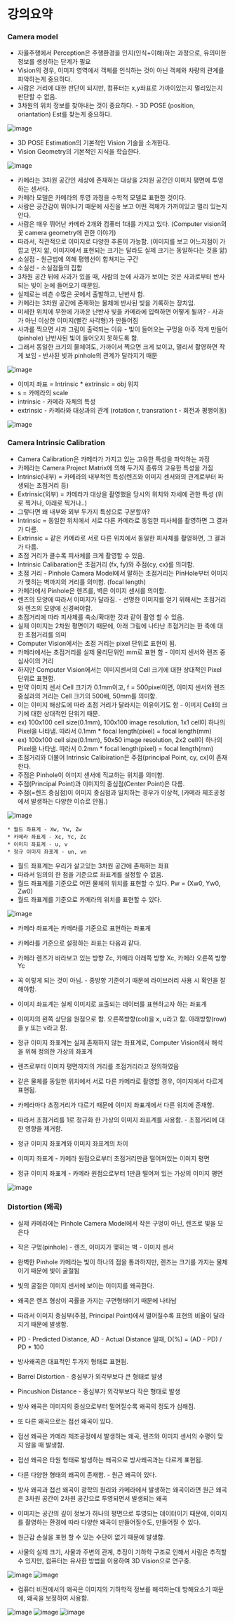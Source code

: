 # 강의요약

### Camera model
* 자율주행에서 Perception은 주행환경을 인지(인식+이해)하는 과정으로, 유의미한 정보를 생성하는 단계가 필요
* Vision의 경우, 이미지 영역에서 객체를 인식하는 것이 아닌 객체와 차량의 관계를 파악하는게 중요하다.
* 사람은 거리에 대한 판단이 되지만, 컴퓨터는 x,y좌표로 가까이있는지 멀리있는지 판단할 수 없음.
* 3차원의 위치 정보를 찾아내는 것이 중요하다. - 3D POSE (position, oriantation) Est를 찾는게 중요하다.

![image](https://user-images.githubusercontent.com/55529455/166864181-80652b7a-61eb-4420-9012-6be942196785.png)
* 3D POSE Estimation의 기본적인 Vision 기술을 소개한다.
* Vision Geometry의 기본적인 지식을 학습한다.

![image](https://user-images.githubusercontent.com/55529455/166864477-6b948b91-f66e-415a-b182-f10e3c5fb56e.png)
* 카메라는 3차원 공간인 세상에 존재하는 대상을 2차원 공간인 이미지 평면에 투영하는 센서다.
* 카메라 모델은 카메라의 투영 과정을 수학적 모델로 표현한 것이다.
* 사람은 공간감이 뛰어나기 때문에 사진을 보고 어떤 객체가 가까이있고 멀리 있는지 안다.
* 사람은 매우 뛰어난 카메라 2개와 컴퓨터 1대를 가지고 있다. (Computer vision의 꽃 camera geometry에 관한 이야기)
* 따라서, 직관적으로 이미지로 다양한 추론이 가능함. (이미지를 보고 어느지점이 가깝고 먼지 앎, 이미지에서 표현되는 크기는 달라도 실제 크기는 동일하다는 것을 앎)
* 소실점 - 원근법에 의해 평행선이 합쳐지는 구간
* 소실선 - 소실점들의 집합
* 3차원 공간 뒤에 사과가 있을 때, 사람의 눈에 사과가 보이는 것은 사과로부터 반사되는 빛이 눈에 들어오기 때문임.
* 실제로는 비츤 수많은 곳에서 출발하고, 난반사 함.
* 카메라는 3차원 공간에 존재하는 물체에 반사된 빛을 기록하는 장치임.
* 미세한 위치에 무한에 가까운 난반사 빛을 카메라에 입력하면 어떻게 될까? - 사과가 아닌 이상한 이미지(빨간 사각형)가 만들어짐
* 사과를 찍으면 사과 그림이 출력되는 이유 - 빛이 들어오는 구멍을 아주 작게 만들어(pinhole) 난반사된 빛이 들어오지 못하도록 함.
* 그래서 동일한 크기의 물체여도, 가까이서 찍으면 크게 보이고, 멀리서 촬영하면 작게 보임 - 반사된 빛과 pinhole의 관계가 달라지기 때문

![image](https://user-images.githubusercontent.com/55529455/166865891-308828fb-fdcb-419a-875e-f730045621e5.png)
* 이미지 좌표 = Intrinsic * extrinsic = obj 위치
* s = 카메라의 scale
* intrinsic - 카메라 자체의 특성
* extrinsic - 카메라와 대상과의 관계 (rotation r, transration t - 회전과 평행이동)

![image](https://user-images.githubusercontent.com/55529455/166866318-01eb9bcd-f629-4056-a861-4abc76ddb898.png)

### Camera Intrinsic Calibration
* Camera Calibration은 카메라가 가지고 있는 고유한 특성을 파악하는 과정
* 카메라는 Camera Project Matrix에 의해 두가지 종류의 고유한 특성을 가짐
* Intrinsic(내부) = 카메라의 내부적인 특성(렌즈와 이미지 센서와의 관계로부터 파생되는 초점거리 등)
* Extrinsic(외부) = 카메라가 대상을 촬영했을 당시의 위치와 자세에 관한 특성 (위로 찍거나, 아래로 찍거나..)
* 그렇다면 왜 내부와 외부 두가지 특성으로 구분할까?
* Intrinsic = 동일한 위치에서 서로 다른 카메라로 동일한 피사체를 촬영하면 그 결과가 다름.
* Extrinsic = 같은 카메라로 서로 다른 위치에서 동일한 피사체를 촬영하면, 그 결과가 다름.
* 초점 거리가 클수록 피사체를 크게 촬영할 수 있음.
* Intrinsic Calibaration은 초점거리 (fx, fy)와 주점(cy, cx)를 의미함.
* 초점 거리 - Pinhole Camera Model에서 말하는 초점거리는 PinHole부터 이미지가 맺히는 벽까지의 거리를 의미함. (focal length)
* 카메라에서 Pinhole은 렌즈를, 벽은 이미지 센서를 의미함.
* 렌즈의 모양에 따라서 이미지가 달라짐. - 선명한 이미지를 얻기 위해서는 초점거리와 렌즈의 모양에 신경써야함.
* 초점거리에 따라 피사체를 축소/확대한 것과 같이 촬영 할 수 있음.
* 실제 이미지는 2차원 평면이기 때문에, 아래 그림에 나타난 초점거리는 한 축에 대한 초점거리를 의미
* Computer Vision에서는 초점 거리는 pixel 단위로 표현이 됨.
* 카메라에서는 초점거리를 실제 물리단위인 mm로 표현 함 - 이미지 센서와 렌즈 중심사이의 거리
* 하지만 Computer Vision에서는 이미지센서의 Cell 크기에 대한 상대적인 Pixel 단위로 표현함.
* 만약 이미지 센서 Cell 크기가 0.1mm이고, f = 500pixel이면, 이미지 센서와 렌즈 중심과의 거리는 Cell 크기의 500배, 50mm를 의미함.
* 이는 이미지 해상도에 따라 초점 거리가 달라지는 이유이기도 함 - 이미지 Cell의 크기에 대한 상대적인 단위기 때문.
* ex) 100x100 cell size(0.1mm), 100x100 image resolution, 1x1 cell이 하나의 Pixel을 나타냄. 따라서 0.1mm * focal length(pixel) = focal length(mm)
* ex) 100x100 cell size(0.1mm), 50x50 image resolution, 2x2 cell이 하나의 Pixel을 나타냄. 따라서 0.2mm * focal length(pixel) = focal length(mm)
* 초점거리와 더불어 Intrinsic Calibiration은 주점(principal Point, cy, cx)이 존재한다.
* 주점은 Pinhole이 이미지 센서에 직교하는 위치를 의미함.
* 주점(Principal Point)과 이미지의 중심점(Center Point)은 다름.
* 주점(=렌즈 중심점)이 이미지 중심점과 일치하는 경우가 이상적, (카메라 제조공정에서 발생하는 다양한 이슈로 안됨.)

![image](https://user-images.githubusercontent.com/55529455/166880413-104d4058-832f-4b26-b758-2582e362432c.png)

```
* 월드 좌표계 - Xw, Yw, Zw
* 카메라 좌표계 - Xc, Yc, Zc
* 이미지 좌표계 - u, v
* 정규 이미지 좌표계 - un, vn
```
* 월드 좌표계는 우리가 살고있는 3차원 공간에 존재하는 좌표
* 따라서 임의의 한 점을 기준으로 좌표계를 설정할 수 없음.
* 월드 좌표계를 기준으로 어떤 물체의 위치를 표현할 수 있다. Pw = (Xw0, Yw0, Zw0)
* 월드 좌표계를 기준으로 카메라의 위치를 표현할 수 있다.

![image](https://user-images.githubusercontent.com/55529455/166893860-46d3f96e-5355-40a1-a999-da5328503c66.png)

* 카메라 좌표계는 카메라를 기준으로 표현하는 좌표계
* 카메라를 기준으로 설정하는 좌표는 다음과 같다.
* 카메라 렌즈가 바라보고 있는 방향 Zc, 카메라 아래쪽 방향 Xc, 카메라 오른쪽 방향 Yc
* 꼭 이렇게 되는 것이 아님. - 종방향 기준이기 때문에 라이브러리 사용 시 확인을 잘 해야함.

* 이미지 좌표계는 실제 이미지로 표출되는 데이터를 표현하고자 하는 좌표계
* 이미지의 왼쪽 상단을 원점으로 함. 오른쪽방향(col)을 x, u라고 함. 아래방향(row)을 y 또는 v라고 함.

* 정규 이미지 좌표계는 실제 존재하지 않는 좌표계로, Computer Vision에서 해석을 위해 정의한 가상의 좌표계
* 렌즈로부터 이미지 평면까지의 거리를 초점거리라고 정의하였음
* 같은 물체를 동일한 위치에서 서로 다른 카메라로 촬영할 경우, 이미지에서 다르게 표현됨.
* 카메라마다 초점거리가 다르기 때문에 이미지 좌표계에서 다른 위치에 존재함.
* 따라서 초점거리를 1로 정규화 한 가상의 이미지 좌표계를 사용함. - 초점거리에 대한 영향을 제거함.

* 정규 이미지 좌표계와 이미지 좌표계의 차이
* 이미지 좌표계 - 카메라 원점으로부터 초점거리만큼 떨어져있는 이미지 평면
* 정규 이미지 좌표계 - 카메라 원점으로부터 1만큼 떨어져 있는 가상의 이미지 평면

![image](https://user-images.githubusercontent.com/55529455/166896016-28770728-7f57-4e91-beb5-6e8387936a3c.png)

### Distortion (왜곡)
* 실제 카메라에는 Pinhole Camera Model에서 작은 구멍이 아닌, 렌즈로 빛을 모은다
* 작은 구멍(pinhole) - 렌즈, 이미지가 맺히는 벽 - 이미지 센서
* 완벽한 Pinhole 카메라는 빛이 하나의 점을 통과하지만, 렌즈는 크기를 가지는 물체이기 때문에 빛이 굴절됨
* 빛의 굴절은 이미지 센서에 보이는 이미지를 왜곡한다.
* 왜곡은 렌즈 형상이 곡률을 가지는 구면형태이기 때문에 나타남
* 따라서 이미지 중심부(주점, Principal Point)에서 멀어질수록 표현의 비율이 달라지기 때문에 발생함.
* PD - Predicted Distance, AD - Actual Distance 일때, D(%) = (AD - PD) / PD * 100

* 방사왜곡은 대표적인 두가지 형태로 표현됨.
* Barrel Distortion - 중심부가 외각부보다 큰 형태로 발생
* Pincushion Distance - 중심부가 외각부보다 작은 형태로 발생
* 방사 왜곡은 이미지의 중심으로부터 멀어질수록 왜곡의 정도가 심해짐.

* 또 다른 왜곡으로는 접선 왜곡이 있다.
* 접선 왜곡은 카메라 제조공정에서 발생하는 왜곡, 렌즈와 이미지 센서의 수평이 맞지 않을 때 발생함.
* 접선 왜곡은 타원 형태로 발생하는 왜곡으로 방사왜곡과는 다르게 표현됨.

* 다른 다양한 형태의 왜곡이 존재함. - 원근 왜곡이 있다.
* 방사 왜곡과 접선 왜곡이 광학의 원리와 카메라에서 발생하는 왜곡이라면 원근 왜곡은 3차원 공간이 2차원 공간으로 투영되면서 발생되는 왜곡
* 이미지는 공간의 깊이 정보가 하나의 평면으로 투영되는 데이터이기 때문에, 이미지를 촬영하는 환경에 따라 다양한 왜곡이 만들어질수도, 만들어질 수 있다.
* 원근감 손실을 표현 할 수 있는 수단이 없기 때문에 발생함.
* 사물의 실제 크기, 사물과 주변의 관계, 추정이 기하학 구조로 인해서 사람은 추적할 수 있지만, 컴퓨터는 유사한 방법을 이용하여 3D Vision으로 연구중.

![image](https://user-images.githubusercontent.com/55529455/166899917-f91ddb78-3773-4c5b-9ed5-79ec44105eec.png)
![image](https://user-images.githubusercontent.com/55529455/166900013-8ec78172-0afd-4fa1-9d21-cddf947b6250.png)

* 컴퓨터 비전에서의 왜곡은 이미지의 기하학적 정보를 해석하는데 방해요소기 때문에, 왜곡을 보정하여 사용함.

![image](https://user-images.githubusercontent.com/55529455/166901107-e35dad5c-dadc-4f3f-bdb0-1489eddab5b1.png)
![image](https://user-images.githubusercontent.com/55529455/166901619-29e2633e-96e1-4856-b084-f179fe7ba5a2.png)
![image](https://user-images.githubusercontent.com/55529455/166902087-d02af0f0-6062-423a-bc21-a681b9991ec1.png)




















